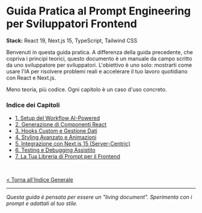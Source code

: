 # Guida Pratica al Prompt Engineering per Sviluppatori Frontend

**Stack:** React 19, Next.js 15, TypeScript, Tailwind CSS

Benvenuti in questa guida pratica. A differenza della guida precedente, che copriva i principi teorici, questo documento è un manuale da campo scritto da uno sviluppatore per sviluppatori. L'obiettivo è uno solo: mostrarti come usare l'IA per risolvere problemi reali e accelerare il tuo lavoro quotidiano con React e Next.js.

Meno teoria, più codice. Ogni capitolo è un caso d'uso concreto.

### Indice dei Capitoli

*   [1. Setup del Workflow AI-Powered](./01-setup-del-workflow.md)
*   [2. Generazione di Componenti React](./02-generazione-di-componenti-react.md)
*   [3. Hooks Custom e Gestione Dati](./03-hooks-e-gestione-dati.md)
*   [4. Styling Avanzato e Animazioni](./04-styling-e-animazioni.md)
*   [5. Integrazione con Next.js 15 (Server-Centric)](./05-nextjs-15-server-centric.md)
*   [6. Testing e Debugging Assistito](./06-testing-e-debugging.md)
*   [7. La Tua Libreria di Prompt per il Frontend](./07-libreria-di-prompt.md)

<br>

[< Torna all'Indice Generale](../README.md)

---
*Questa guida è pensata per essere un "living document". Sperimenta con i prompt e adattali al tuo stile.*

